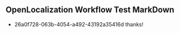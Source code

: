 ## OpenLocalization Workflow Test MarkDown
* 26a0f728-063b-4054-a492-43192a35416d thanks!

<!--HONumber=Aug16_HO1-->


